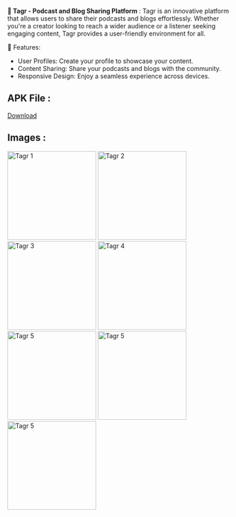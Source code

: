 **🌟 Tagr - Podcast and Blog Sharing Platform** :
Tagr is an innovative platform that allows users to share their podcasts and blogs effortlessly. Whether you're a creator looking to reach a wider audience or a listener seeking engaging content, Tagr provides a user-friendly environment for all.

 🚀 Features:
- User Profiles: Create your profile to showcase your content.
- Content Sharing: Share your podcasts and blogs with the community.
- Responsive Design: Enjoy a seamless experience across devices.

## APK File :
[Download](https://www.4shared.com/mobile/3eVudp3Cge/app-release.html)

## Images :


<img src="https://github.com/user-attachments/assets/746ffa29-aeca-4a48-9c15-df29ff49352c" alt="Tagr 1" width="200" />  
<img src="https://github.com/user-attachments/assets/60892db5-35fb-4f6a-8d6e-a5323af177ba" alt="Tagr 2" width="200" />  
<img src="https://github.com/user-attachments/assets/10bad281-0a13-4a32-b390-6b271524f351" alt="Tagr 3" width="200" />
<img src="https://github.com/user-attachments/assets/6c72a59d-c1c4-4d89-918c-212c575e6355" alt="Tagr 4" width="200" />
<img src="https://github.com/user-attachments/assets/3b18f101-74e9-45a7-a291-215667754736" alt="Tagr 5" width="200" />
<img src="https://github.com/user-attachments/assets/57ddad8a-5c56-4022-9384-9e2a6ba86de5" alt="Tagr 5" width="200" />
<img src="https://github.com/user-attachments/assets/a325a0bb-d599-4e40-8337-79aceef0819f" alt="Tagr 5" width="200" />
